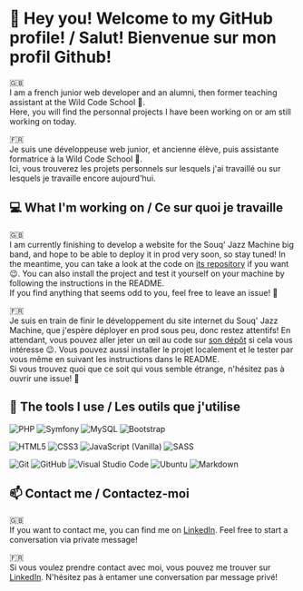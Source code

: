# 👋 Hey you! Welcome to my GitHub profile! / Salut! Bienvenue sur mon profil Github!

🇬🇧  
I am a french junior web developer and an alumni, then former teaching assistant at the Wild Code School 🙂.  
Here, you will find the personnal projects I have been working on or am still working on today.

🇫🇷  
Je suis une développeuse web junior, et ancienne élève, puis assistante formatrice à la Wild Code School 🙂.  
Ici, vous trouverez les projets personnels sur lesquels j'ai travaillé ou sur lesquels je travaille encore aujourd'hui.

## 💻 What I'm working on / Ce sur quoi je travaille

🇬🇧  
I am currently finishing to develop a website for the Souq' Jazz Machine big band, and hope to be able to deploy it in prod very soon, so stay tuned! In the meantime, you can take a look at the code on [its repository](https://github.com/LucyMerlier/souq-jazz-machine) if you want 😉. You can also install the project and test it yourself on your machine by following the instructions in the README.  
If you find anything that seems odd to you, feel free to leave an issue! 🙂

🇫🇷  
Je suis en train de finir le développement du site internet du Souq' Jazz Machine, que j'espère déployer en prod sous peu, donc restez attentifs! En attendant, vous pouvez aller jeter un œil au code sur [son dépôt](https://github.com/LucyMerlier/souq-jazz-machine) si cela vous intéresse 😉. Vous pouvez aussi installer le projet localement et le tester par vous même en suivant les instructions dans le README.  
Si vous trouvez quoi que ce soit qui vous semble étrange, n'hésitez pas à ouvrir une issue! 🙂

## 🧰 The tools I use / Les outils que j'utilise

![PHP](https://img.shields.io/badge/php-%23777BB4.svg?style=for-the-badge&logo=php&logoColor=white)
![Symfony](https://img.shields.io/badge/symfony-%23121011.svg?style=for-the-badge&logo=symfony&logoColor=white)
![MySQL](https://img.shields.io/badge/mysql-%230078D6.svg?style=for-the-badge&logo=mysql&logoColor=white)
![Bootstrap](https://img.shields.io/badge/bootstrap-%23563D7C.svg?style=for-the-badge&logo=bootstrap&logoColor=white)

![HTML5](https://img.shields.io/badge/html5-%23E34F26.svg?style=for-the-badge&logo=html5&logoColor=white)
![CSS3](https://img.shields.io/badge/css3-%231572B6.svg?style=for-the-badge&logo=css3&logoColor=white)
![JavaScript (Vanilla)](https://img.shields.io/badge/javascript_%28vanilla%29-%23323330.svg?style=for-the-badge&logo=javascript&logoColor=%23F7DF1E)
![SASS](https://img.shields.io/badge/sass-hotpink.svg?style=for-the-badge&logo=SASS&logoColor=white)

![Git](https://img.shields.io/badge/git-%23F05033.svg?style=for-the-badge&logo=git&logoColor=white)
![GitHub](https://img.shields.io/badge/github-%23121011.svg?style=for-the-badge&logo=github&logoColor=white)
![Visual Studio Code](https://img.shields.io/badge/visual_studio_code-0078d7.svg?style=for-the-badge&logo=visual-studio-code&logoColor=white)
![Ubuntu](https://img.shields.io/badge/Ubuntu-E95420?style=for-the-badge&logo=ubuntu&logoColor=white)
![Markdown](https://img.shields.io/badge/markdown-%23000000.svg?style=for-the-badge&logo=markdown&logoColor=white)

## 📫 Contact me / Contactez-moi

🇬🇧  
If you want to contact me, you can find me on [LinkedIn](https://www.linkedin.com/in/lucymerlier/). Feel free to start a conversation via private message!

🇫🇷  
Si vous voulez prendre contact avec moi, vous pouvez me trouver sur [LinkedIn](https://www.linkedin.com/in/lucymerlier/). N'hésitez pas à entamer une conversation par message privé!
